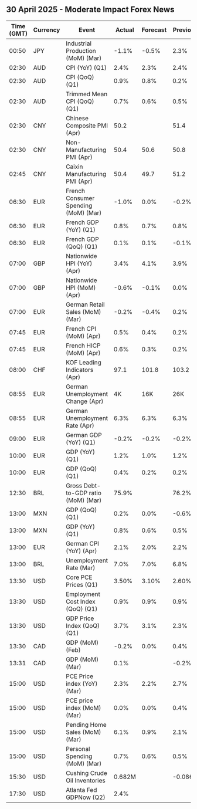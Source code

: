 ## 30 April 2025 - Moderate Impact Forex News

| Time (GMT) | Currency | Event | Actual | Forecast | Previous |
|------|----------|-------|--------|----------|----------|
| 00:50 | JPY | Industrial Production (MoM) (Mar) | -1.1% | -0.5% | 2.3% |
| 02:30 | AUD | CPI (YoY) (Q1) | 2.4% | 2.3% | 2.4% |
| 02:30 | AUD | CPI (QoQ) (Q1) | 0.9% | 0.8% | 0.2% |
| 02:30 | AUD | Trimmed Mean CPI (QoQ) (Q1) | 0.7% | 0.6% | 0.5% |
| 02:30 | CNY | Chinese Composite PMI (Apr) | 50.2 |  | 51.4 |
| 02:30 | CNY | Non-Manufacturing PMI (Apr) | 50.4 | 50.6 | 50.8 |
| 02:45 | CNY | Caixin Manufacturing PMI (Apr) | 50.4 | 49.7 | 51.2 |
| 06:30 | EUR | French Consumer Spending (MoM) (Mar) | -1.0% | 0.0% | -0.2% |
| 06:30 | EUR | French GDP (YoY) (Q1) | 0.8% | 0.7% | 0.8% |
| 06:30 | EUR | French GDP (QoQ) (Q1) | 0.1% | 0.1% | -0.1% |
| 07:00 | GBP | Nationwide HPI (YoY) (Apr) | 3.4% | 4.1% | 3.9% |
| 07:00 | GBP | Nationwide HPI (MoM) (Apr) | -0.6% | -0.1% | 0.0% |
| 07:00 | EUR | German Retail Sales (MoM) (Mar) | -0.2% | -0.4% | 0.2% |
| 07:45 | EUR | French CPI (MoM) (Apr) | 0.5% | 0.4% | 0.2% |
| 07:45 | EUR | French HICP (MoM) (Apr) | 0.6% | 0.3% | 0.2% |
| 08:00 | CHF | KOF Leading Indicators (Apr) | 97.1 | 101.8 | 103.2 |
| 08:55 | EUR | German Unemployment Change (Apr) | 4K | 16K | 26K |
| 08:55 | EUR | German Unemployment Rate (Apr) | 6.3% | 6.3% | 6.3% |
| 09:00 | EUR | German GDP (YoY) (Q1) | -0.2% | -0.2% | -0.2% |
| 10:00 | EUR | GDP (YoY) (Q1) | 1.2% | 1.0% | 1.2% |
| 10:00 | EUR | GDP (QoQ) (Q1) | 0.4% | 0.2% | 0.2% |
| 12:30 | BRL | Gross Debt-to-GDP ratio (MoM) (Mar) | 75.9% |  | 76.2% |
| 13:00 | MXN | GDP (QoQ) (Q1) | 0.2% | 0.0% | -0.6% |
| 13:00 | MXN | GDP (YoY) (Q1) | 0.8% | 0.6% | 0.5% |
| 13:00 | EUR | German CPI (YoY) (Apr) | 2.1% | 2.0% | 2.2% |
| 13:00 | BRL | Unemployment Rate (Mar) | 7.0% | 7.0% | 6.8% |
| 13:30 | USD | Core PCE Prices (Q1) | 3.50% | 3.10% | 2.60% |
| 13:30 | USD | Employment Cost Index (QoQ) (Q1) | 0.9% | 0.9% | 0.9% |
| 13:30 | USD | GDP Price Index (QoQ) (Q1) | 3.7% | 3.1% | 2.3% |
| 13:30 | CAD | GDP (MoM) (Feb) | -0.2% | 0.0% | 0.4% |
| 13:31 | CAD | GDP (MoM) (Mar) | 0.1% |  | -0.2% |
| 15:00 | USD | PCE Price index (YoY) (Mar) | 2.3% | 2.2% | 2.7% |
| 15:00 | USD | PCE price index (MoM) (Mar) | 0.0% | 0.0% | 0.4% |
| 15:00 | USD | Pending Home Sales (MoM) (Mar) | 6.1% | 0.9% | 2.1% |
| 15:00 | USD | Personal Spending (MoM) (Mar) | 0.7% | 0.6% | 0.5% |
| 15:30 | USD | Cushing Crude Oil Inventories | 0.682M |  | -0.086M |
| 17:30 | USD | Atlanta Fed GDPNow (Q2) | 2.4% |  |  |
